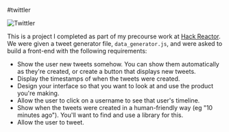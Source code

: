 #twittler

![Twittler](twittler.png)

This is a project I completed as part of my precourse work at [Hack Reactor](http://hackreactor.com). We were given a tweet generator file, `data_generator.js`, and were asked to build a front-end with the following requirements:

* Show the user new tweets somehow. You can show them automatically as they're created, or create a button that displays new tweets.
* Display the timestamps of when the tweets were created.
* Design your interface so that you want to look at and use the product you're making.
* Allow the user to click on a username to see that user's timeline.
* Show when the tweets were created in a human-friendly way (eg "10 minutes ago"). You'll want to find and use a library for this.
* Allow the user to tweet.